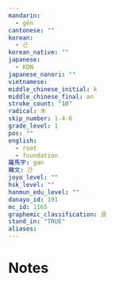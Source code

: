 ```yaml
---
mandarin:
  - gēn
cantonese: ""
korean:
  - 근
korean_native: ""
japanese:
  - KON
japanese_nanori: ""
vietnamese:
middle_chinese_initial: k
middle_chinese_final: ən
stroke_count: "10"
radical: 木
skip_number: 1-4-6
grade_level: 1
pos: ""
english:
  - root
  - foundation
羅馬字: gan
韓文: 간
joyo_level: ""
hsk_level: ""
hanmun_edu_level: ""
danayo_id: 191
mc_id: 1165
graphemic_classification: 艮
stand_in: "TRUE"
aliases:
---
```


# Notes
